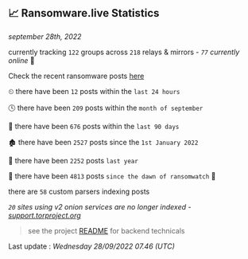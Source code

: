 
## 📈 Ransomware.live Statistics
_september 28th, 2022_

currently tracking `122` groups across `218` relays & mirrors - _`77` currently online_ 📡

Check the recent ransomware posts [here](https://www.ransomware.live/#/recentposts)


⏲ there have been `12` posts within the `last 24 hours`

🕓 there have been `209` posts within the `month of september`

📅 there have been `676` posts within the `last 90 days`

🏚 there have been `2527` posts since the `1st January 2022`

🚀 there have been `2252` posts `last year`

🦕 there have been `4813` posts `since the dawn of ransomwatch` 🐣

there are `58` custom parsers indexing posts

_`20` sites using v2 onion services are no longer indexed - [support.torproject.org](https://support.torproject.org/onionservices/v2-deprecation/)_

> see the project [README](https://github.com/jmousqueton/ransomwatch#readme) for backend technicals



Last update : _Wednesday 28/09/2022 07.46 (UTC)_

